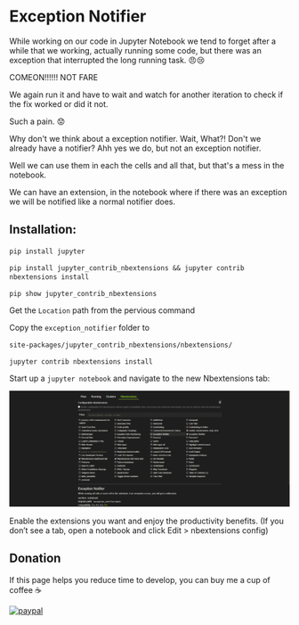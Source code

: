 # Exception Notifier

While working on our code in Jupyter Notebook we tend to forget after a while that we working, actually running some code, but there was an exception that interrupted the long running task. :angry::cry: 

COMEON!!!!!! NOT FARE

We again run it and have to wait and watch for another iteration to check if the fix worked or did it not.

Such a pain. :worried:

Why don't we think about a exception notifier. Wait, What?! Don't we already have a notifier? Ahh yes we do, but not an exception notifier.

Well we can use them in each the cells and all that, but that's a mess in the notebook.

We can have an extension, in the notebook where if there was an exception we will be notified like a normal notifier does.

## Installation:

```
pip install jupyter
```

```
pip install jupyter_contrib_nbextensions && jupyter contrib nbextensions install
```

```
pip show jupyter_contrib_nbextensions
```

Get the ``Location`` path from the pervious command

Copy the ``exception_notifier`` folder to
```
site-packages/jupyter_contrib_nbextensions/nbextensions/
```

```
jupyter contrib nbextensions install
```


Start up a ``jupyter notebook`` and navigate to the new Nbextensions tab:

![Exception Notifier Screenshot](exception_notifier_screenshot.png)

Enable the extensions you want and enjoy the productivity benefits.
(If you don’t see a tab, open a notebook and click Edit > nbextensions config)


## Donation

If this page helps you reduce time to develop, you can buy me a cup of coffee :coffee:

  

[![paypal](https://cdn-images-1.medium.com/max/738/1*G95uyokAH4JC5Ppvx4LmoQ@2x.png)](https://www.paypal.com/cgi-bin/webscr?cmd=_s-xclick&hosted_button_id=ZJM97M6KBLHZY)